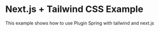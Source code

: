 # Next.js + Tailwind CSS Example

This example shows how to use Plugin Spring with tailwind and next.js